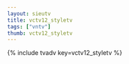 ```yaml
--- 
layout: sieutv
title: vctv12_styletv
tags: ["vntv"]
thumb: vctv12_styletv
---
```

{% include tvadv key=vctv12_styletv %}
